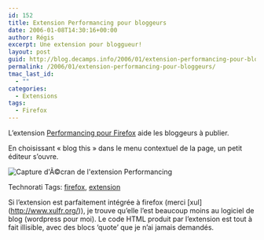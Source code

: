```yaml
---
id: 152
title: Extension Performancing pour bloggeurs
date: 2006-01-08T14:30:16+00:00
author: Régis
excerpt: Une extension pour bloggueur!
layout: post
guid: http://blog.decamps.info/2006/01/extension-performancing-pour-bloggeurs/
permalink: /2006/01/extension-performancing-pour-bloggeurs/
tmac_last_id:
  - ""
categories:
  - Extensions
tags:
  - Firefox
---
```

L’extension [Performancing pour Firefox](http://performancing.com/firefox) aide les bloggeurs à publier. 

En choisissant « blog this » dans le menu contextuel de la page, un petit éditeur s’ouvre.

![Capture d\'&Atilde;&copy;cran de l\'extension Performancing](http://blog.decamps.info/data/navigateuts2.png)

Technorati Tags: <a href="http://technorati.com/tag/firefox" rel="tag">firefox</a>, <a href="http://technorati.com/tag/extension" rel="tag">extension</a>

Si l’extension est parfaitement intégrée à firefox (merci \[xul\](http://www.xulfr.org/)), je trouve qu’elle l’est beaucoup moins au logiciel de blog (wordpress pour moi). Le code HTML produit par l’extension est tout à fait illisible, avec des blocs &lsquo;quote’ que je n’ai jamais demandés.
